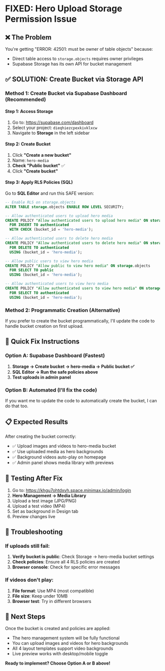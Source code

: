 # FIXED: Hero Upload Storage Permission Issue

## ❌ The Problem
You're getting "ERROR: 42501: must be owner of table objects" because:
- Direct table access to `storage.objects` requires owner privileges
- Supabase Storage has its own API for bucket management

## ✅ SOLUTION: Create Bucket via Storage API

### Method 1: Create Bucket via Supabase Dashboard (Recommended)

#### Step 1: Access Storage
1. Go to: https://supabase.com/dashboard
2. Select your project: `dieqhiezcpexkivklxcw`
3. Navigate to **Storage** in the left sidebar

#### Step 2: Create Bucket
1. Click **"Create a new bucket"**
2. Name: `hero-media`
3. **Check "Public bucket"** ✅
4. Click **"Create bucket"**

#### Step 3: Apply RLS Policies (SQL)
Go to **SQL Editor** and run this SAFE version:

```sql
-- Enable RLS on storage.objects
ALTER TABLE storage.objects ENABLE ROW LEVEL SECURITY;

-- Allow authenticated users to upload hero media
CREATE POLICY "Allow authenticated users to upload hero media" ON storage.objects
  FOR INSERT TO authenticated
  WITH CHECK (bucket_id = 'hero-media');

-- Allow authenticated users to delete hero media  
CREATE POLICY "Allow authenticated users to delete hero media" ON storage.objects
  FOR DELETE TO authenticated
  USING (bucket_id = 'hero-media');

-- Allow public users to view hero media
CREATE POLICY "Allow public to view hero media" ON storage.objects
  FOR SELECT TO public
  USING (bucket_id = 'hero-media');

-- Allow authenticated users to view hero media
CREATE POLICY "Allow authenticated users to view hero media" ON storage.objects
  FOR SELECT TO authenticated
  USING (bucket_id = 'hero-media');
```

### Method 2: Programmatic Creation (Alternative)

If you prefer to create the bucket programmatically, I'll update the code to handle bucket creation on first upload.

## 🎯 **Quick Fix Instructions**

### Option A: Supabase Dashboard (Fastest)
1. **Storage → Create bucket → hero-media → Public bucket ✅**
2. **SQL Editor → Run the safe policies above**
3. **Test uploads in admin panel**

### Option B: Automated (I'll fix the code)
If you want me to update the code to automatically create the bucket, I can do that too.

## 📋 **Expected Results**

After creating the bucket correctly:
- ✅ Upload images and videos to hero-media bucket
- ✅ Use uploaded media as hero backgrounds  
- ✅ Background videos auto-play on homepage
- ✅ Admin panel shows media library with previews

## 🔧 **Testing After Fix**

1. Go to: https://khgu7ohtdxvh.space.minimax.io/admin/login
2. **Hero Management → Media Library**
3. Upload a test image (JPG/PNG)
4. Upload a test video (MP4)
5. Set as background in Design tab
6. Preview changes live

## 🚨 **Troubleshooting**

### If uploads still fail:
1. **Verify bucket is public**: Check Storage → hero-media bucket settings
2. **Check policies**: Ensure all 4 RLS policies are created
3. **Browser console**: Check for specific error messages

### If videos don't play:
1. **File format**: Use MP4 (most compatible)
2. **File size**: Keep under 10MB
3. **Browser test**: Try in different browsers

## 📱 **Next Steps**

Once the bucket is created and policies are applied:
- The hero management system will be fully functional
- You can upload images and videos for hero backgrounds
- All 4 layout templates support video backgrounds
- Live preview works with desktop/mobile toggle

**Ready to implement? Choose Option A or B above!**